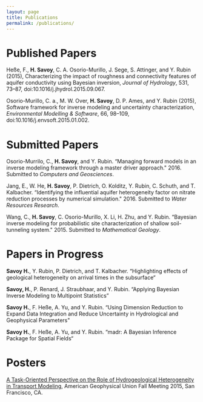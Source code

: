 ```yaml
---
layout: page
title: Publications
permalink: /publications/
---
```


# Published Papers
Heße, F., **H. Savoy**, C. A. Osorio-Murillo, J. Sege, S. Attinger, and Y. Rubin (2015), Characterizing the impact of roughness and connectivity features of aquifer conductivity using Bayesian inversion, *Journal of Hydrology*, 531, 73–87, doi:10.1016/j.jhydrol.2015.09.067.

Osorio-Murillo, C. a., M. W. Over, **H. Savoy**, D. P. Ames, and Y. Rubin (2015), Software framework for inverse modeling and uncertainty characterization, *Environmental Modelling & Software*, 66, 98–109, doi:10.1016/j.envsoft.2015.01.002.


# Submitted Papers
Osorio-Murrilo, C., **H. Savoy**, and Y. Rubin. “Managing forward models in an inverse modeling framework through a master driver approach." 2016. Submitted to *Computers and Geosciences*.

Jang, E., W. He, **H. Savoy**, P. Dietrich, O. Kolditz, Y. Rubin, C. Schuth, and T. Kalbacher. “Identifying the influential aquifer heterogeneity factor on nitrate reduction processes by numerical simulation." 2016. Submitted to *Water Resources Research*.

Wang, C., **H. Savoy**, C. Osorio-Murillo, X. Li, H. Zhu, and Y. Rubin. “Bayesian inverse modeling for probabilistic site characterization of shallow soil-tunneling system." 2015. Submitted to *Mathematical Geology*.

# Papers in Progress
**Savoy H.**, Y. Rubin, P. Dietrich, and T. Kalbacher. “Highlighting effects of geological heterogeneity on arrival times in the subsurface“

**Savoy, H.**, P. Renard, J. Straubhaar, and Y. Rubin. “Applying Bayesian Inverse Modeling to Multipoint Statistics”

**Savoy H.**, F. Heße, A. Yu, and Y. Rubin. “Using Dimension Reduction to Expand Data Integration and Reduce Uncertainty in Hydrological and Geophysical Parameters"

**Savoy H.**, F. Heße, A. Yu, and Y. Rubin. “madr: A Bayesian Inference Package for Spatial Fields“

# Posters

[A Task-Oriented Perspective on the Role of Hydrogeological Heterogeneity in Transport Modeling](../assets/savoy_agu2015.pdf), American Geophysical Union Fall Meeting 2015, San Francisco, CA.

